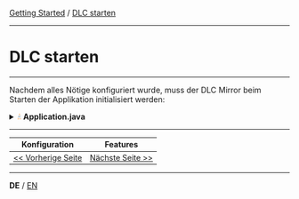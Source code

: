 [Getting Started](../index_de.md) / [DLC starten](run_application_de.md)

---

# DLC starten

---

Nachdem alles Nötige konfiguriert wurde, muss der DLC Mirror beim Starten der Applikation
initialisiert werden:

<details>
<summary><img style="height: 12px" src="../../icons/java.svg" alt="java"> <b>Application.java</b></summary>

```java
@SpringBootApplication
public class SampleApplication {

    static {
        Domain.initialize(new ReflectiveDomainMirrorFactory("sampleapp"));
    }

    public static void main(String[] args) {
        new SpringApplicationBuilder(ShopApplication.class).run(args);
    }
}
```
</details>

---

|             **Konfiguration**             |            **Features**            |
|:-----------------------------------------:|:----------------------------------:|
| [<< Vorherige Seite](configuration_de.md) | [Nächste Seite >>](features_de.md) |

---

**DE** / [EN](../../english/guides/run_application_en.md)
